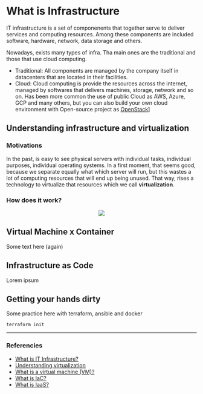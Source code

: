 # What is Infrastructure
IT infrastructure is a set of componenents that together serve to deliver services and computing resources. Among these components are included software, hardware, network, data storage and others.

Nowadays, exists many types of infra. Tha main ones are the traditional and those that use cloud computing.
- Traditional: All components are managed by the company itself in datacenters that are located in their facilities.
- Cloud: Cloud computing is provide the resources across the internet, managed by softwares that delivers machines, storage, network and so on.
Has been more common the use of public Cloud as AWS, Azure, GCP and many others, but you can also build your own cloud environment with Open-source project as [OpenStack](https://www.openstack.org/)]

## Understanding infrastructure and virtualization
### Motivations
In the past, is easy to see physical servers with individual tasks, individual purposes, individual operating systems. In a first moment, that seems good, because we separate equally what which server will run, but this
wastes a lot of computing resources that will end up being unused. That way, rises a technology to virtualize that resources which we call **virtualization**.

### How does it work?
<p align="center">
  <img src="https://www.redhat.com/rhdc/managed-files/styles/wysiwyg_float/private/how-virtualization-works-400x217.png?itok=p96ctcWY">
</p>

## Virtual Machine x Container
Some text here (again)

## Infrastructure as Code
Lorem ipsum



## Getting your hands dirty
Some practice here with terraform, ansible and docker
```hcl
terraform init
```
---
### Referencies
- [What is IT Infrastructure?](https://www.redhat.com/en/topics/cloud-computing/what-is-it-infrastructure)
- [Understanding virtualization](https://www.redhat.com/en/topics/virtualization)
- [What is a virtual machine (VM)?](https://www.redhat.com/en/topics/virtualization/what-is-a-virtual-machine)
- [What is IaC?](https://www.redhat.com/en/topics/automation/what-is-infrastructure-as-code-iac)
- [What is IaaS?](https://www.redhat.com/en/topics/cloud-computing/what-is-iaas)
